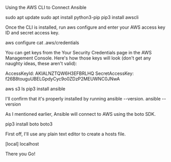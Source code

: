 Using the AWS CLI to Connect Ansible

sudo apt update
sudo apt install python3-pip
pip3 install awscli

Once the CLI is installed, run aws configure and enter your AWS access key ID and secret access key.

aws configure
cat .aws/credentials

You can get keys from the Your Security Credentials page in the AWS Management Console. Here's how those keys will look (don't get any naughty ideas, these aren't valid):

AccessKeyId: AKIALNZTQW6H3EFBRLHQ
SecretAccessKey: f26B8touguUBELGpdyCyc9o0ZDzP2MEUWNC0JNwA

aws s3 ls
pip3 install ansible

I'll confirm that it's properly installed by running ansible --version.
ansible --version

As I mentioned earlier, Ansible will connect to AWS using the boto SDK. 

pip3 install boto boto3

First off, I'll use any plain text editor to create a hosts file.

[local]
localhost

There you Go!

